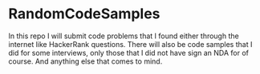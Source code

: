 # RandomCodeSamples

In this repo I will submit code problems that I found either through the internet like HackerRank questions. There will also be code samples that I did for some interviews, only those that I did not have sign an NDA for of course. And anything else that comes to mind. 
